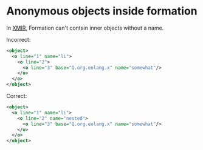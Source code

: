 # Anonymous objects inside formation

In [XMIR], Formation can't contain inner objects without a name.

Incorrect:

```xml
<object>
  <o line="1" name="li">
    <o line="2">
      <o line="3" base="Q.org.eolang.x" name="somewhat"/>
    </o>
  </o>
</object>
```

Correct:

```xml
<object>
  <o line="1" name="li">
    <o line="2" name="nested">
      <o line="3" base="Q.org.eolang.x" name="somewhat"/>
    </o>
  </o>
</object>
```

[XMIR]: https://news.eolang.org/2022-11-25-xmir-guide.html
